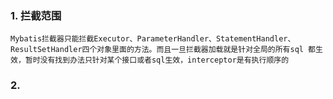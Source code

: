 
### 1. 拦截范围

    Mybatis拦截器只能拦截Executor、ParameterHandler、StatementHandler、ResultSetHandler四个对象里面的方法。而且一旦拦截器加载就是针对全局的所有sql 都生效，暂时没有找到办法只针对某个接口或者sql生效，interceptor是有执行顺序的


### 2. 